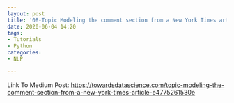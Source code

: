 ```yaml
---
layout: post
title: '08-Topic Modeling the comment section from a New York Times article'
date: 2020-06-04 14:20
tags:
- Tutorials
- Python
categories:
- NLP

---
```

Link To Medium Post:
https://towardsdatascience.com/topic-modeling-the-comment-section-from-a-new-york-times-article-e4775261530e